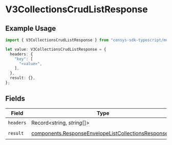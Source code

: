 # V3CollectionsCrudListResponse

## Example Usage

```typescript
import { V3CollectionsCrudListResponse } from "censys-sdk-typescript/models/operations";

let value: V3CollectionsCrudListResponse = {
  headers: {
    "key": [
      "<value>",
    ],
  },
  result: {},
};
```

## Fields

| Field                                                                                                                        | Type                                                                                                                         | Required                                                                                                                     | Description                                                                                                                  |
| ---------------------------------------------------------------------------------------------------------------------------- | ---------------------------------------------------------------------------------------------------------------------------- | ---------------------------------------------------------------------------------------------------------------------------- | ---------------------------------------------------------------------------------------------------------------------------- |
| `headers`                                                                                                                    | Record<string, *string*[]>                                                                                                   | :heavy_check_mark:                                                                                                           | N/A                                                                                                                          |
| `result`                                                                                                                     | [components.ResponseEnvelopeListCollectionsResponseV1](../../models/components/responseenvelopelistcollectionsresponsev1.md) | :heavy_check_mark:                                                                                                           | N/A                                                                                                                          |